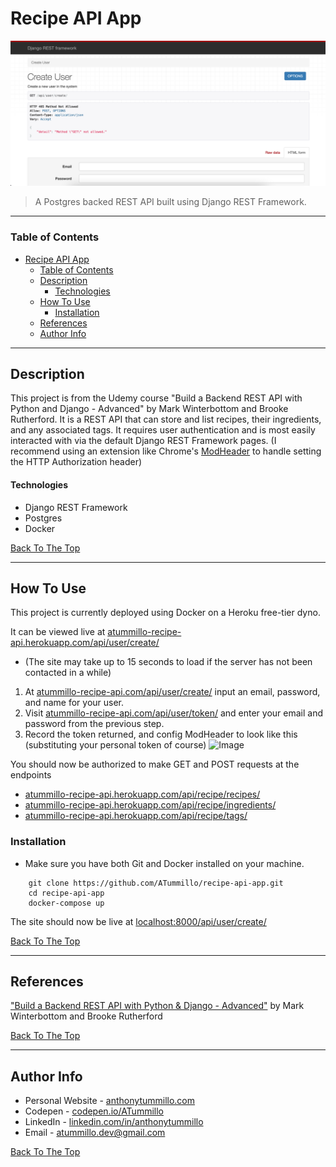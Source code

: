# Recipe API App

![Image](./recipe-api-app_README.png)

> A Postgres backed REST API built using Django REST Framework.

---

### Table of Contents

- [Recipe API App](#recipe-api-app)
    - [Table of Contents](#table-of-contents)
  - [Description](#description)
      - [Technologies](#technologies)
  - [How To Use](#how-to-use)
    - [Installation](#installation)
  - [References](#references)
  - [Author Info](#author-info)

---

## Description

This project is from the Udemy course "Build a Backend REST API with Python and Django - Advanced" by Mark Winterbottom and Brooke Rutherford. It is a REST API that can store and list recipes, their ingredients, and any associated tags. It requires user authentication and is most easily interacted with via the default Django REST Framework pages. (I recommend using an extension like Chrome's [ModHeader](./recipe-api-app_ModHeaderEx.png) to handle setting the HTTP Authorization header)

#### Technologies

- Django REST Framework
- Postgres
- Docker

[Back To The Top](#recipe-api-app)

---

## How To Use

This project is currently deployed using Docker on a Heroku free-tier dyno.

It can be viewed live at [atummillo-recipe-api.herokuapp.com/api/user/create/](https://atummillo-recipe-api.herokuapp.com/api/user/create/)
- (The site may take up to 15 seconds to load if the server has not been contacted in a while)

1. At [atummillo-recipe-api.com/api/user/create/](https://atummillo-recipe-api.herokuapp.com/api/user/create/) input an email, password, and name for your user.
2. Visit [atummillo-recipe-api.com/api/user/token/](https://atummillo-recipe-api.herokuapp.com/api/user/token/) and enter your email and password from the previous step.
3. Record the token returned, and config ModHeader to look like this (substituting your personal token of course)
![Image](https://drive.google.com/uc?export=view&id=1LTk-WAyjU0VU6Mn3dvta7LWg3jL3xOZR)

You should now be authorized to make GET and POST requests at the endpoints 
- [atummillo-recipe-api.herokuapp.com/api/recipe/recipes/](https://atummillo-recipe-api.herokuapp.com/api/recipe/recipes/)
- [atummillo-recipe-api.herokuapp.com/api/recipe/ingredients/](https://atummillo-recipe-api.herokuapp.com/api/recipe/ingredients/)
- [atummillo-recipe-api.herokuapp.com/api/recipe/tags/](https://atummillo-recipe-api.herokuapp.com/api/recipe/tags/)

### Installation
- Make sure you have both Git and Docker installed on your machine.
```unix
    git clone https://github.com/ATummillo/recipe-api-app.git
    cd recipe-api-app
    docker-compose up
```
The site should now be live at [localhost:8000/api/user/create/](http://localhost:8000/api/user/create/)

[Back To The Top](#recipe-api-app)

---

## References

["Build a Backend REST API with Python & Django - Advanced"](https://www.udemy.com/course/django-python-advanced/) by Mark Winterbottom and Brooke Rutherford

[Back To The Top](#recipe-api-app)

---

## Author Info

- Personal Website - [anthonytummillo.com](https://anthonytummillo.com)
- Codepen - [codepen.io/ATummillo](https://codepen.io/ATummillo/)
- LinkedIn - [linkedin.com/in/anthonytummillo](https://www.linkedin.com/in/anthonytummillo/)
- Email - atummillo.dev@gmail.com

[Back To The Top](#recipe-api-app)